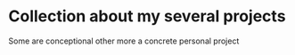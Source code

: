 # Collection about my several projects
Some are conceptional other more a concrete personal project
